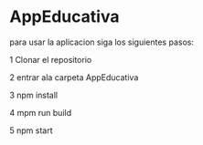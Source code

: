 # AppEducativa

para usar la aplicacion siga los siguientes pasos:

1 Clonar el repositorio

2 entrar ala carpeta AppEducativa

3 npm install

4 mpm run build

5 npm start
